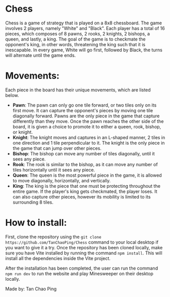 # Chess
Chess is a game of strategy that is played on a 8x8 chessboard. The game involves 2 players, namely "White" and "Black". Each player has a total of 16 pieces, which composes of 8 pawns, 2 rooks, 2 knights, 2 bishops, a queen, and lastly, a king. The goal of the game is to checkmate the opponent's king, in other words, threatening the king such that it is inescapable. In every game, White will go first, followed by Black, the turns will alternate until the game ends.

# Movements:

Each piece in the board has their unique movements, which are listed below.
- **Pawn**: The pawn can only go one tile forward, or two tiles only on its first move. It can capture the opponent's pieces by moving one tile diagonally forward. Pawns are the only piece in the game that capture differently than they move. Once the pawn reaches the other side of the board, it is given a choice to promote it to either a queen, rook, bishop, or knight.
- **Knight**: The knight moves and captures in an L-shaped manner, 2 tiles in one direction and 1 tile perpendicular to it. The knight is the only piece in the game that can jump over other pieces.
- **Bishop**: The bishop can move any number of tiles diagonally, until it sees any piece.
- **Rook**: The rook is similar to the bishop, as it can move any number of tiles horizontally until it sees any piece.
- **Queen**: The queen is the most powerful piece in the game, it is allowed to move diagonally, horizontally, and vertically.
- **King**: The king is the piece that one must be protecting throughout the entire game. If the player's king gets checkmated, the player loses. It can also capture other pieces, however its mobility is limited to its surrounding 8 tiles.

# How to install:

First, clone the repository using the `git clone https://github.com/TanChaoPing/Chess` command to your local desktop if you want to give it a try. Once the repository has been cloned locally, make sure you have Vite installed by running the command `npm install`. This will install all the dependencies inside the Vite project.

After the installation has been completed, the user can run the command `npm run dev` to run the website and play Minesweeper on their desktop locally.

Made by: Tan Chao Ping